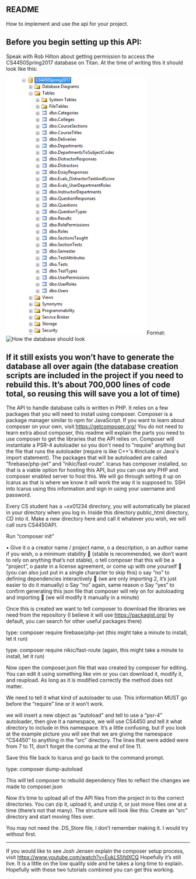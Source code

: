 ## README
How to implement and use the api for your project.

Before you begin setting up this API:
-----------------------------------------------------
Speak with Rob Hilton about getting permission to access the CS4450Spring2017 database on Titan.  At the time of writing this it should look like this:
 
![Database Image](/API/README_Images/DatabaseNameAndStructure.png)
Format: ![How the database should look](url)

If it still exists you won’t have to generate the database all over again (the database creation scripts are included in the project if you need to rebuild this.  It’s about 700,000 lines of code total, so reusing this will save you a lot of time)
----------------------------------------------------------------------------------------------------------
The API to handle database calls is written in PHP.  It relies on a few packages that you will need to install using composer. Composer is a package manager similar to npm for JavaScript.  If you want to learn about composer on your own, visit https://getcomposer.org/
You do not need to learn extra about composer, this readme will explain the parts you need to use composer to get the libraries that the API relies on. 
Composer will instantiate a PSR-4 autoloader so you don't need to "require" anything but the file that runs the autoloader (require is like C++'s #include or Java's import statement).  The packages that will be autoloaded are called “firebase/php-jwt” and “nikic/fast-route”.  Icarus  has composer installed, so that is a viable option for hosting this API, but you can use any PHP and composer enabled server to host this.  We will go through setting it up on Icarus as that is where we know it will work the way it is supposed to.
SSH into Icarus using this information and sign in using your username and password.
 

Every CS student has a ~xx01234 directory, you will automatically be placed in your directory when you log in.  Inside this directory public_html directory, CD into it.  Make a new directory here and call it whatever you wish, we will call ours CS4450API.
 
Run “composer init”
 
•	Give it 
o	a creator name / project name,
o	a description, 
o	an author name if you wish, 
o	a minimum stability 
	(stable is recommended, we don’t want to rely on anything that’s not stable),
o	tell composer that this will be a “project”, 
o	paste in a license agreement, or come up with one yourself 
	(you can also just put in a single character to skip this)
o	say “no” to defining dependencies interactively 
	(we are only importing 2, it’s just easier to do it manually)
o	Say “no” again, same reason
o	Say “yes” to confirm generating this json file that composer will rely on for autoloading and importing
	(we will modify it manually in a minute)
 
Once this is created we want to tell composer to download the libraries we need from the repository (I believe it will use https://packagist.org/ by default, you can search for other useful packages there)

type: composer require firebase/php-jwt
(this might take a minute to install, let it run)

 

type: composer require nikic/fast-route 
(again, this might take a minute to install, let it run)

 

Now open the composer.json file that was created by composer for editing.  You can edit it using something like vim or you can download it, modify it, and reupload.  As long as it is modified correctly the method does not matter.

 
We need to tell it what kind of autoloader to use.  This information MUST go before the “require” line or it won’t work.

we will insert a new object as “autoload” and tell to use a “psr-4” autoloader, then give it a namespace, we will use CS4450 and tell it what directory to include in this namespace.  It’s a little confusing, but if you look at the example picture you will see that we are giving the namespace “CS4450” to anything in the “src” directory.
The lines that were added were from 7 to 11, don’t forget the comma at the end of line 11.
 
Save this file back to Icarus and go back to the command prompt.  

type: composer dump-autoload

This will tell composer to rebuild dependency files to reflect the changes we made to composer.json

 
Now it’s time to upload all of the API files from the project in to the correct directories.  You can zip it, upload it, and unzip it, or just move files one at a time (there’s not that many).  The structure will look like this:
Create an “src” directory and start moving files over.

 

You may not need the .DS_Store file, I don’t remember making it.  I would try without first.



----------------------------------------------------------------------------------------------------------

If you would like to see Josh Jensen explain the composer setup process, visit https://www.youtube.com/watch?v=EukLS5fdXCQ
Hopefully it’s still live.  It is a little on the low quality side and he takes a long time to explain.  Hopefully with these two tutorials combined you can get this working.
